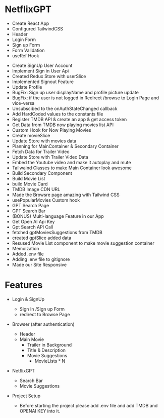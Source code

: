 # NetflixGPT
- Create React App
- Configured TailwindCSS
- Header
- Login Form
- Sign up Form
- Form Validation
- useRef Hook
<!-- - FireBase Setup -->
<!-- - Deploying app to production -->
- Create SignUp User Account
- Implement Sign in User Api
- Created Redux Store with userSlice
- Implemented Signout Feature
- Update Profile
- BugFix: Sign up user displayName and profile picture update
- BugFix: if the user is not logged in Redirect /browse to Login Page and vice-versa
- Unsubscibed to the onAuthStateChanged callback
- Add HardCoded values to the constants file
- Register TMDB API & create an app & get access token
- Get Data from TMDB now playing movies list API
- Custom Hook for Now Playing Movies
- Create movieSlice
- Update Store with movies data
- Planning for MainContainer & Secondary Container
- Fetch Data for Trailer Video
- Update Store with Trailer Video Data
- Embed the Youtube video and make it autoplay and mute
- Tailwaind Classes to make Main Container look awesome
- Build Secondary Component
- Build Movie List
- build Movie Card
- TMDB Image CDN URL
- Made the Browsre page amazing with Tailwind CSS
- usePopularMovies Custom hook
- GPT Search Page
- GPT Search Bar
- (BONUS) Multi-language Feature in our App
- Get Open AI Api Key 
- Gpt Search API Call
- fetched gptMoviesSuggestions from TMDB
- created gptSlice added data
- Resused Movie List component to make movie suggestion container
- Memoization
- Added .env file
- Adding .env file to gitignore
- Made our Site Responsive


# Features
- Login & SignUp
    - Sign In /Sign up Form
    - redirect to Browse Page
- Browser (after authentication)
    - Header
    - Main Movie
        - Trailer in Background
        - Title & Description
        - Movie Suggestions
            - MovieLists * N 

- NetflixGPT
    - Search Bar
    - Movie Suggestions

- Project Setup
    - Before starting the project please add .env file and add TMDB and OPENAI KEY into it.

